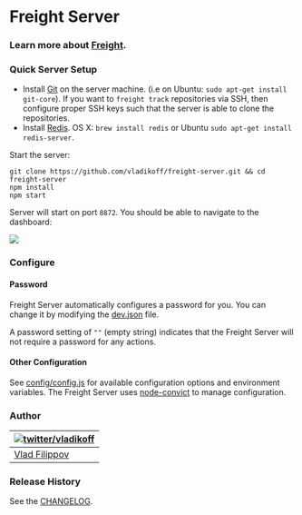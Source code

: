 # Freight Server
### Learn more about [Freight](https://github.com/vladikoff/freight).

### Quick Server Setup
* Install [Git](http://git-scm.com/) on the server machine. (i.e on Ubuntu: `sudo apt-get install git-core`).
If you want to `freight track` repositories via SSH, then configure proper SSH keys such that the server is able to clone the repositories.
* Install [Redis](http://redis.io/). OS X: `brew install redis` or Ubuntu `sudo apt-get install redis-server`.

Start the server:
```
git clone https://github.com/vladikoff/freight-server.git && cd freight-server
npm install
npm start
```

Server will start on port `8872`. You should be able to navigate to the dashboard:

![](http://v14d.com/freight/freight-server-view.jpg)

### Configure

#### Password

Freight Server automatically configures a password for you. You can change it by modifying the [dev.json](config/dev.json-dist) file.

A password setting of `""` (empty string) indicates that the Freight Server will not require a password for any actions.

#### Other Configuration

See [config/config.js](config/config.js#L12) for available
configuration options and environment variables. The Freight Server uses [node-convict](https://github.com/mozilla/node-convict) to manage configuration.

### Author

| [![twitter/vladikoff](https://avatars3.githubusercontent.com/u/128755?s=70)](https://twitter.com/vladikoff "Follow @vladikoff on Twitter") |
|---|
| [Vlad Filippov](http://vf.io/) |


### Release History
See the [CHANGELOG](CHANGELOG).
